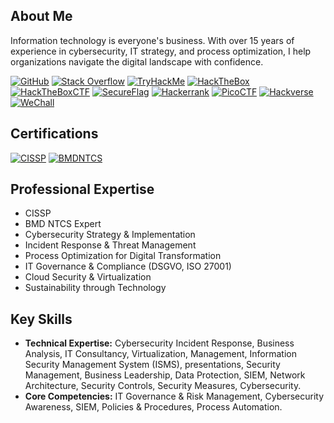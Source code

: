 ## **About Me**

Information technology is everyone's business. With over 15 years of experience in cybersecurity, IT strategy, and process optimization, I help organizations navigate the digital landscape with confidence.

[![GitHub](https://img.shields.io/badge/GitHub-%23121011?style=flat&logo=github&logoColor=white)](https://github.com/Seebusch)
[![Stack Overflow](https://img.shields.io/badge/StackOverflow-%23000000?style=flat&logo=stackoverflow&logoColor=orange)](https://stackoverflow.com/users/30098131/seebusch)
[![TryHackMe](https://img.shields.io/badge/TryHackMe-%23000000?style=flat&logo=tryhackme&logoColor=crimson)](https://tryhackme.com/p/Seebusch)
[![HackTheBox](https://img.shields.io/badge/HackTheBox-%23000000?style=flat&logo=hackthebox&logoColor=lawngreen)](https://app.hackthebox.com/profile/357328)
[![HackTheBoxCTF](https://img.shields.io/badge/HackTheBoxCTF-%23000000?style=flat&logo=hackthebox&logoColor=lawngreen)](https://ctf.hackthebox.com/user/profile/42992)
[![SecureFlag](https://img.shields.io/badge/SecureFlag-%23000000?style=flat&logo=owasp&logoColor=blue)](https://secureflag.owasp.org/b?f12c4b83-531a-46bd-85c9-c4d01474f848)
[![Hackerrank](https://img.shields.io/badge/HackerRank-%23000000?style=flat&logo=hackerrank&logoColor=teal)](https://www.hackerrank.com/profile/sebastian148)
[![PicoCTF](https://img.shields.io/badge/PicoCTF-%23000000?style=flat&logo=picoctf&logoColor=crimson)](https://play.picoctf.org/users/Seebusch)
[![Hackverse](https://img.shields.io/badge/Hackverse-%23000000?style=flat&logo=eccouncil&logoColor=crimson)](https://leaderboard.hackerverse.com/scores?id=cybh%3D$kgueMzYzOQ%3D%3D)
[![WeChall](https://img.shields.io/badge/WeChall-%23000000?style=flat&logo=wechall&logoColor=purple)](https://www.wechall.net/profile/Seebusch)

## **Certifications**

[![CISSP](https://img.shields.io/badge/CISSP-%23000000?style=flat&logo=isc2&logoColor=darkgreen)](https://www.credly.com/earner/earned/badge/1c0e40ff-e249-47f1-81cc-cb447d692a79)
[![BMDNTCS](https://img.shields.io/badge/BMD-%23000000?style=flat&logo=bmd&logoColor=orange)]()

## **Professional Expertise**

- CISSP
- BMD NTCS Expert
- Cybersecurity Strategy & Implementation
- Incident Response & Threat Management
- Process Optimization for Digital Transformation
- IT Governance & Compliance (DSGVO, ISO 27001)
- Cloud Security & Virtualization
- Sustainability through Technology

## **Key Skills**

- **Technical Expertise:** Cybersecurity Incident Response, Business Analysis, IT Consultancy, Virtualization, Management, Information Security Management System (ISMS), presentations, Security Management, Business Leadership, Data Protection, SIEM, Network Architecture, Security Controls, Security Measures, Cybersecurity.
- **Core Competencies:** IT Governance & Risk Management, Cybersecurity Awareness, SIEM, Policies & Procedures, Process Automation.

<!--
**Seebusch/Seebusch** is a ✨ _special_ ✨ repository because its `README.md` (this file) appears on your GitHub profile.

Here are some ideas to get you started:

- 🔭 I’m currently working on ...
- 🌱 I’m currently learning ...
- 👯 I’m looking to collaborate on ...
- 🤔 I’m looking for help with ...
- 💬 Ask me about ...
- 📫 How to reach me: ...
- 😄 Pronouns: ...
- ⚡ Fun fact: ...
-->
